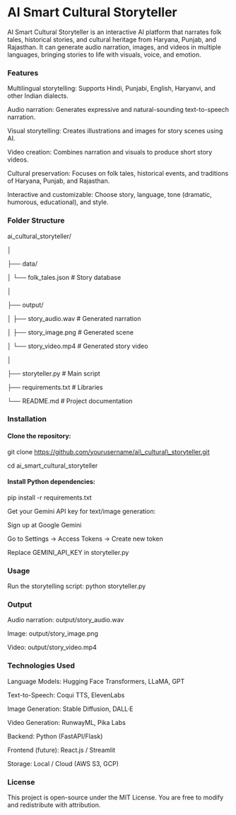 # AI Smart Cultural Storyteller



AI Smart Cultural Storyteller is an interactive AI platform that narrates folk tales, historical stories, and cultural heritage from Haryana, Punjab, and Rajasthan. It can generate audio narration, images, and videos in multiple languages, bringing stories to life with visuals, voice, and emotion.



### Features



Multilingual storytelling: Supports Hindi, Punjabi, English, Haryanvi, and other Indian dialects.



Audio narration: Generates expressive and natural-sounding text-to-speech narration.



Visual storytelling: Creates illustrations and images for story scenes using AI.



Video creation: Combines narration and visuals to produce short story videos.



Cultural preservation: Focuses on folk tales, historical events, and traditions of Haryana, Punjab, and Rajasthan.



Interactive and customizable: Choose story, language, tone (dramatic, humorous, educational), and style.



### Folder Structure



ai\_cultural\_storyteller/

│

├── data/

│   └── folk\_tales.json        # Story database

│

├── output/

│   ├── story\_audio.wav        # Generated narration

│   ├── story\_image.png        # Generated scene

│   └── story\_video.mp4        # Generated story video

│

├── storyteller.py             # Main script

├── requirements.txt           # Libraries

└── README.md                  # Project documentation

### 

### Installation



#### Clone the repository:



git clone https://github.com/yourusername/ai\_cultural\_storyteller.git

cd ai\_smart\_cultural\_storyteller



#### Install Python dependencies:



pip install -r requirements.txt



Get your Gemini API key for text/image generation:



Sign up at Google Gemini



Go to Settings → Access Tokens → Create new token



Replace GEMINI\_API\_KEY in storyteller.py



### Usage



Run the storytelling script: python storyteller.py



### Output



Audio narration: output/story\_audio.wav



Image: output/story\_image.png



Video: output/story\_video.mp4 



### Technologies Used



Language Models: Hugging Face Transformers, LLaMA, GPT



Text-to-Speech: Coqui TTS, ElevenLabs



Image Generation: Stable Diffusion, DALL·E



Video Generation: RunwayML, Pika Labs



Backend: Python (FastAPI/Flask)



Frontend (future): React.js / Streamlit



Storage: Local / Cloud (AWS S3, GCP)



### License



This project is open-source under the MIT License. You are free to modify and redistribute with attribution.

